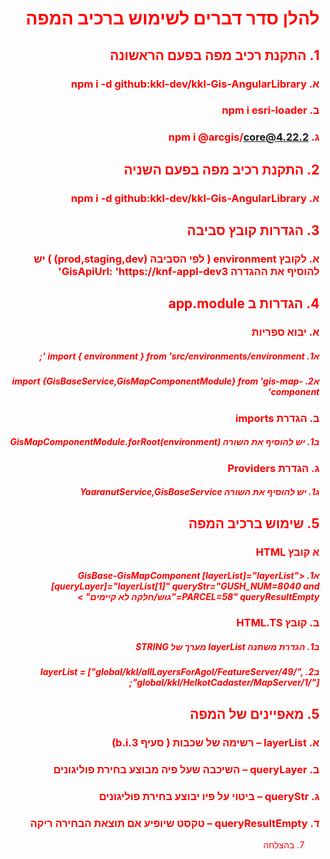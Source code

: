 <div style="color:red;direction:rtl">

# להלן סדר דברים לשימוש ברכיב המפה
##  1.	התקנת רכיב מפה בפעם הראשונה
### א.	npm i -d   github:kkl-dev/kkl-Gis-AngularLibrary
### ב.	npm i esri-loader
### ג.    npm i @arcgis/core@4.22.2   

 
 ##  2.	התקנת רכיב מפה בפעם השניה
### א.	npm i -d   github:kkl-dev/kkl-Gis-AngularLibrary
 

 ## 3.	הגדרות קובץ סביבה
### א.	לקובץ  environment ( לפי הסביבה (prod,staging,dev) )  יש להוסיף את ההגדרה GisApiUrl: 'https://knf-appl-dev3'
## 4.	הגדרות ב app.module
### א.	יבוא ספריות
##### א1.	import { environment } from 'src/environments/environment     ';

##### א2.	import {GisBaseService,GisMapComponentModule} from 'gis-map-component'

### ב.	הגדרת imports 
##### ב1.	יש להוסיף את השורה GisMapComponentModule.forRoot(environment)
### ג.	הגדרת Providers
##### ג1.	יש להוסיף את השורה YaaranutService,GisBaseService
## 5.	שימוש ברכיב המפה
### א	קובץ HTML
##### א1.	<GisBase-GisMapComponent   [layerList]="layerList" [queryLayer]="layerList[1]" queryStr="GUSH_NUM=8040 and PARCEL=58"  queryResultEmpty="גוש/חלקה לא קיימים" ></GisBase-GisMapComponent>

### ב.	קובץ HTML.TS 
##### ב1. הגדרת משתנה layerList מערך של STRING  
##### ב2.	layerList = ["global/kkl/allLayersForAgol/FeatureServer/49/",  "global/kkl/HelkotCadaster/MapServer/1/"];

## 5.	מאפיינים של המפה 
### א.	layerList – רשימה של שכבות ( סעיף  3.b.i) 
### ב.	queryLayer – השיכבה שעל פיה מבוצע בחירת פוליגונים
### ג.	queryStr – ביטוי על פיו יבוצע בחירת פוליגונים
### ד.	queryResultEmpty – טקסט שיופיע אם תוצאת הבחירה ריקה

7.	בהצלחה
